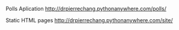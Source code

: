 Polls Aplication
http://drpierrechang.pythonanywhere.com/polls/

Static HTML pages
http://drpierrechang.pythonanywhere.com/site/

